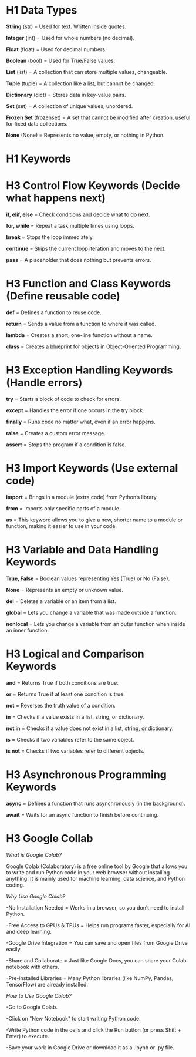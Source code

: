 # H1 **Data Types**

**String** (str) = Used for text. Written inside quotes. 

**Integer** (int) = Used for whole numbers (no decimal). 

**Float** (float) = Used for decimal numbers. 

**Boolean** (bool) = Used for True/False values. 

**List** (list) = A collection that can store multiple values, changeable. 

**Tuple** (tuple) = A collection like a list, but cannot be changed. 

**Dictionary** (dict) = Stores data in key-value pairs. 

**Set** (set) = A collection of unique values, unordered. 

**Frozen Set** (frozenset) = A set that cannot be modified after creation, useful for fixed data collections.

**None** (None) = Represents no value, empty, or nothing in Python.

# H1 **Keywords**

# H3 **Control Flow Keywords (Decide what happens next)**

**if, elif, else** = Check conditions and decide what to do next.

**for, while** = Repeat a task multiple times using loops.

**break** = Stops the loop immediately.

**continue** = Skips the current loop iteration and moves to the next.

**pass** = A placeholder that does nothing but prevents errors.

# H3 **Function and Class Keywords (Define reusable code)**

**def** = Defines a function to reuse code.

**return** = Sends a value from a function to where it was called.

**lambda** = Creates a short, one-line function without a name.

**class** = Creates a blueprint for objects in Object-Oriented Programming.

# H3 **Exception Handling Keywords (Handle errors)**

**try** = Starts a block of code to check for errors.

**except** = Handles the error if one occurs in the try block.

**finally** = Runs code no matter what, even if an error happens.

**raise** = Creates a custom error message.

**assert** = Stops the program if a condition is false.

# H3 **Import Keywords (Use external code)**

**import** = Brings in a module (extra code) from Python’s library.

**from** = Imports only specific parts of a module.

**as** = This keyword allows you to give a new, shorter name to a module or function, making it easier to use in your code.

# H3 **Variable and Data Handling Keywords**

**True, False** = Boolean values representing Yes (True) or No (False).

**None** = Represents an empty or unknown value.

**del** = Deletes a variable or an item from a list.

**global** = Lets you change a variable that was made outside a function.

**nonlocal** = Lets you change a variable from an outer function when inside an inner function.

# H3 **Logical and Comparison Keywords**

**and** = Returns True if both conditions are true.

**or** = Returns True if at least one condition is true.

**not** = Reverses the truth value of a condition.

**in** = Checks if a value exists in a list, string, or dictionary.

**not in** = Checks if a value does not exist in a list, string, or dictionary.

**is** = Checks if two variables refer to the same object.

**is not** = Checks if two variables refer to different objects.

# H3 **Asynchronous Programming Keywords**

**async** = Defines a function that runs asynchronously (in the background).

**await** = Waits for an async function to finish before continuing.



# H3 **Google Collab**

*What is Google Colab?*

Google Colab (Colaboratory) is a free online tool by Google that allows you to write and run Python code in your web browser without installing anything. It is mainly used for machine learning, data science, and Python coding.

*Why Use Google Colab?*

-No Installation Needed = Works in a browser, so you don’t need to install Python.

-Free Access to GPUs & TPUs = Helps run programs faster, especially for AI and deep learning.

-Google Drive Integration = You can save and open files from Google Drive easily.

-Share and Collaborate = Just like Google Docs, you can share your Colab notebook with others.

-Pre-installed Libraries = Many Python libraries (like NumPy, Pandas, TensorFlow) are already installed.

*How to Use Google Colab?*

-Go to Google Colab.

-Click on "New Notebook" to start writing Python code.

-Write Python code in the cells and click the Run button (or press Shift + Enter) to execute.

-Save your work in Google Drive or download it as a .ipynb or .py file.
